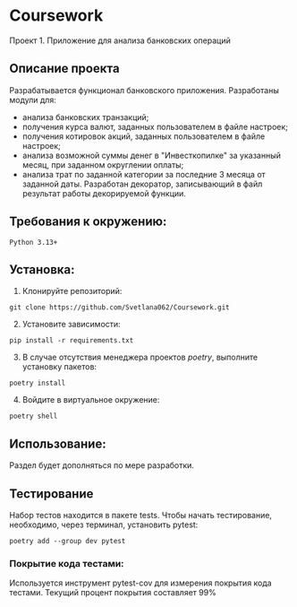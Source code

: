# Coursework
Проект 1. Приложение для анализа банковских операций

## Описание проекта
Разрабатывается функционал банковского приложения.
Разработаны модули для:
- анализа банковских транзакций;
- получения курса валют, заданных пользователем в файле настроек;
- получения котировок акций, заданных пользователем в файле настроек;
- анализа возможной суммы денег в "Инвесткопилке" за указанный месяц, при заданном округлении оплаты;
- анализа трат по заданной категории за последние 3 месяца от заданной даты.
Разработан декоратор, записывающий в файл результат работы декорируемой функции.

## Требования к окружению:

```
Python 3.13+
```

## Установка:
1. Клонируйте репозиторий:
```
git clone https://github.com/Svetlana062/Coursework.git
```
2. Установите зависимости:
```
pip install -r requirements.txt
```
3. В случае отсутствия менеджера проектов _poetry_, выполните установку пакетов:
```
poetry install
```
4. Войдите в виртуальное окружение:
```
poetry shell
```

## Использование:
Раздел будет дополняться по мере разработки.

## Тестирование
Набор тестов находится в пакете tests.
Чтобы начать тестирование, необходимо, через терминал, установить pytest:
```
poetry add --group dev pytest
```
### Покрытие кода тестами:

Используется инструмент pytest-cov для измерения покрытия кода тестами.
Текущий процент покрытия составляет 99%
